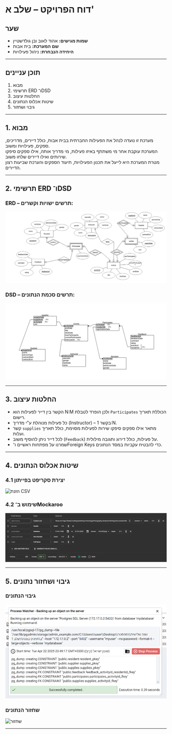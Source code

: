 # דוח הפרויקט – שלב א'

## שער

- **שמות מגישים:** אהוד לאוב ובן גולדשטיין
- **שם המערכת:** בית אבות
- **היחידה הנבחרת:** ניהול פעילויות

---

## תוכן עניינים

1. מבוא
2. תרשימי ERD ו־DSD
3. החלטות עיצוב
4. שיטות אכלוס הנתונים
5. גיבוי ושחזור

---

## 1. מבוא

מערכת זו נועדה לנהל את הפעילות החברתית בבית אבות, כולל דיירים, מדריכים, ספקים, פעילויות ומשוב.  
המערכת עוקבת אחר מי משתתף באיזו פעילות, מי מדריך אותה, אילו ספקים סיפקו שירותים ואילו דיירים שלחו משוב.  
מטרת המערכת היא לייעל את תכנון הפעילויות, תיעוד הספקים והערכת שביעות רצון הדיירים.

---

## 2. תרשימי ERD ו־DSD

### ERD – תרשים ישויות וקשרים:

![ERD](שלב%20א/ERD.png)

### DSD – תרשים סכמת הנתונים:

![DSD](שלב%20א/DSD.png)

---

## 3. החלטות עיצוב

- הקשר בין דייר לפעילות הוא N:M ולכן הופרד לטבלת `Participates` הכוללת תאריך רישום.
- כל פעילות מנוהלת ע"י מדריך (Instructor) – בקשר 1:N.
- קשר `supplies` מתאר אילו ספקים סיפקו שירות לפעילות מסוימת, כולל תאריך ועלות.
- לכל דייר ניתן להוסיף משוב (`Feedback`) על פעילות, כולל דירוג ותגובה מילולית.
- שמרנו על מפתחות ראשיים ו־Foreign Keys כדי להבטיח עקביות במסד הנתונים.

---

## 4. שיטות אכלוס הנתונים

### 4.1 יצירת סקריפט בפייתון

![הזנת CSV](./screenshots/csv_import.png)

### 4.2 שימוש ב־Mockaroo

![Mockaroo](./screenshots/mockaroo.png)

---

## 5. גיבוי ושחזור נתונים

### גיבוי הנתונים

![גיבוי](./screenshots/backup.png)

### שחזור הנתונים

![שחזור](./screenshots/restore.png)

---

